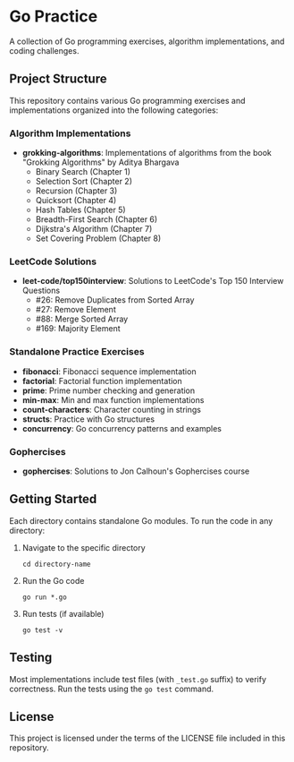 # Go Practice

A collection of Go programming exercises, algorithm implementations, and coding challenges.

## Project Structure

This repository contains various Go programming exercises and implementations organized into the following categories:

### Algorithm Implementations

- **grokking-algorithms**: Implementations of algorithms from the book "Grokking Algorithms" by Aditya Bhargava
  - Binary Search (Chapter 1)
  - Selection Sort (Chapter 2)
  - Recursion (Chapter 3)
  - Quicksort (Chapter 4)
  - Hash Tables (Chapter 5)
  - Breadth-First Search (Chapter 6)
  - Dijkstra's Algorithm (Chapter 7)
  - Set Covering Problem (Chapter 8)

### LeetCode Solutions

- **leet-code/top150interview**: Solutions to LeetCode's Top 150 Interview Questions
  - #26: Remove Duplicates from Sorted Array
  - #27: Remove Element
  - #88: Merge Sorted Array
  - #169: Majority Element

### Standalone Practice Exercises

- **fibonacci**: Fibonacci sequence implementation
- **factorial**: Factorial function implementation
- **prime**: Prime number checking and generation
- **min-max**: Min and max function implementations
- **count-characters**: Character counting in strings
- **structs**: Practice with Go structures
- **concurrency**: Go concurrency patterns and examples

### Gophercises

- **gophercises**: Solutions to Jon Calhoun's Gophercises course

## Getting Started

Each directory contains standalone Go modules. To run the code in any directory:

1. Navigate to the specific directory

   ```
   cd directory-name
   ```

2. Run the Go code

   ```
   go run *.go
   ```

3. Run tests (if available)
   ```
   go test -v
   ```

## Testing

Most implementations include test files (with `_test.go` suffix) to verify correctness. Run the tests using the `go test` command.

## License

This project is licensed under the terms of the LICENSE file included in this repository.

